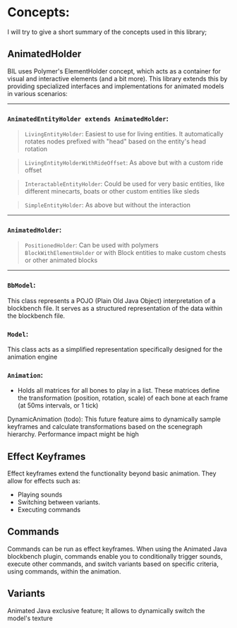 # Concepts:

I will try to give a short summary of the concepts used in this library;

## AnimatedHolder

BIL uses Polymer's ElementHolder concept, which acts as a container for visual and interactive elements (and a bit more). This library extends this by providing specialized interfaces and implementations for animated models in various scenarios:

---
### `AnimatedEntityHolder extends AnimatedHolder`:
>`LivingEntityHolder`:
> Easiest to use for living entities. It automatically rotates nodes prefixed with "head" based on the entity's head rotation

> `LivingEntityHolderWithRideOffset`: As above but with a custom ride offset

> `InteractableEntityHolder`: Could be used for very basic entities, like different minecarts, boats or other custom entities like sleds

> `SimpleEntityHolder`: As above but without the interaction
---
### `AnimatedHolder`:
>`PositionedHolder`: Can be used with polymers `BlockWithElementHolder` or with Block entities to make custom chests or other animated blocks
---
### `BbModel`:

This class represents a POJO (Plain Old Java Object) interpretation of a blockbench file. It serves as a structured representation of the data within the blockbench file.

### `Model`:

This class acts as a simplified representation specifically designed for the animation engine

### `Animation`:

- Holds all matrices for all bones to play in a list. These matrices define the transformation (position, rotation, scale) of each bone at each frame (at 50ms intervals, or 1 tick)

DynamicAnimation (todo):
This future feature aims to dynamically sample keyframes and calculate transformations based on the scenegraph hierarchy.
Performance impact might be high

## Effect Keyframes

Effect keyframes extend the functionality beyond basic animation. They allow for effects such as:
- Playing sounds
- Switching between variants.
- Executing commands

## Commands

Commands can be run as effect keyframes.
When using the Animated Java blockbench plugin, commands enable you to conditionally trigger sounds, execute other commands, and switch variants based on specific criteria, using commands, within the animation.

## Variants

Animated Java exclusive feature;
It allows to dynamically switch the model's texture

